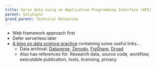 ```yaml
---
title: Serve data using an Application Programming Interface (API)
parent: Solutions
grand_parent: Technical Resources
---
```


* Web framework approach first
* Defer serverless later
* [A blog on data science practice](https://www.authorea.com/users/3/articles/3410/_show_article) containing some useful links...
    * Data archival: [Dataverse](http://thedata.org/), [Zenodo](http://zenodo.org/), [FigShare](http://figshare.com/), [Dryad](http://dryad.org/)
    * Also has references for: Research data, source code, workflow, executable publication, tools, licensing, privacy
